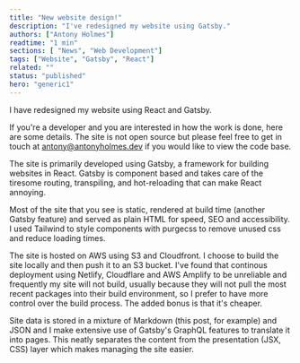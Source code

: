 ```yaml
---
title: "New website design!"
description: "I've redesigned my website using Gatsby."
authors: ["Antony Holmes"]
readtime: "1 min"
sections: [ "News", "Web Development"]
tags: ["Website", "Gatsby", "React"]
related: ""
status: "published"
hero: "generic1"
---
```


I have redesigned my website using React and Gatsby.

<!-- end -->

If you're a developer and you are interested in how the work is done, here are some details. The site is not open source but please feel free to get in touch at antony@antonyholmes.dev if you would like to view the code base.

The site is primarily developed using Gatsby, a framework for building websites in React. Gatsby is component based and takes care of the tiresome routing, transpiling, and hot-reloading that can make React annoying.

Most of the site that you see is static, rendered at build time (another Gatsby feature) and served as plain HTML for speed, SEO and accessibility. I used Tailwind to style components with purgecss to remove unused css and reduce loading times.

The site is hosted on AWS using S3 and Cloudfront. I choose to build the site locally and then push it to an S3 bucket. I've found that continous deployment using Netlify, Cloudflare and AWS Amplify to be unreliable and frequently my site will not build, usually because they will not pull the most recent packages into their build environment, so I prefer to have more control over the build process. The added bonus is that it's cheaper.

Site data is stored in a mixture of Markdown (this post, for example) and JSON and I make extensive use of Gatsby's GraphQL features to translate it into pages. This neatly separates the content from the presentation (JSX, CSS) layer which makes managing the site easier.
